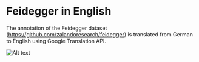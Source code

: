 # Feidegger in English

The annotation of the Feidegger dataset (https://github.com/zalandoresearch/feidegger)
is translated from German to English using Google Translation API.

![Alt text](https://raw.githubusercontent.com/zalandoresearch/feidegger/master/docs/example.jpg "Title")
